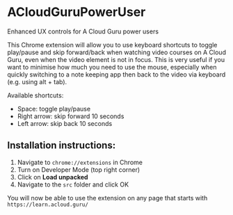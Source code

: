 # ACloudGuruPowerUser
Enhanced UX controls for A Cloud Guru power users

This Chrome extension will allow you to use keyboard shortcuts to toggle play/pause and skip forward/back when watching video courses on A Cloud Guru, even when the video element is not in focus. This is very useful if you want to minimise how much you need to use the mouse, especially when quickly switching to a note keeping app then back to the video via keyboard (e.g. using alt + tab).

Available shortcuts:
- Space: toggle play/pause
- Right arrow: skip forward 10 seconds
- Left arrow: skip back 10 seconds

## Installation instructions:
1. Navigate to `chrome://extensions` in Chrome
2. Turn on Developer Mode (top right corner)
3. Click on **Load unpacked**
4. Navigate to the `src` folder and click OK

You will now be able to use the extension on any page that starts with `https://learn.acloud.guru/`